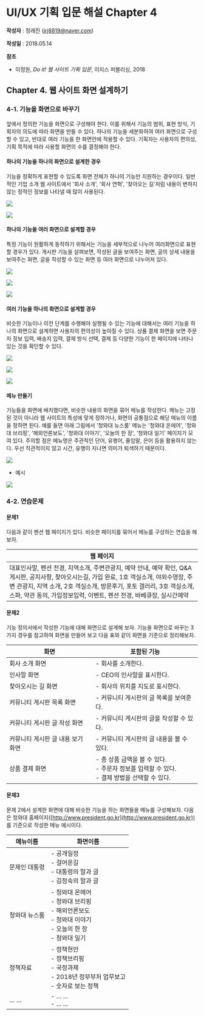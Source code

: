 # UI/UX 기획 입문 해설 Chapter 4

**작성자** : 정래진 (jrj8819@naver.com)

**작성일** : 2018.05.14

**참조**

- 이정원, *Do it! 웹 사이트 기획 입문*, 이지스 퍼블리싱, 2018



## Chapter 4. 웹 사이트 화면 설계하기

### 4-1. 기능을 화면으로 바꾸기

앞에서 정의한 기능을 화면으로 구성해야 한다. 이를 위해서 기능의 범위, 표현 방식, 기획자의 의도에 따라 화면을 만들 수 있다. 하나의 기능을 세분화하여 여러 화면으로 구성할 수 있고, 반대로 여러 기능을 한 화면안에 적용할 수 있다. 기획자는 사용자의 편의성, 기획 목적에 따라 사용할 화면의 수를 결정해야 한다.



#### 하나의 기능을 하나의 화면으로 설계한 경우

기능을 정확하게 표현할 수 있도록 화면 전체가 하나의 기능만 지원하는 경우이다. 일반적인 기업 소개 웹 사이트에서 '회사 소개', '회사 연혁', '찾아오는 길'처럼 내용이 변하지 않는 정적인 정보를 나타낼 때 많이 사용된다.

![](./img/img33.png)

![](./img/img34.png)



#### 하나의 기능을 여러 화면으로 설계할 경우

특정 기능이 원활하게 동작하기 위해서는 기능을 세부적으로 나누어 여러화면으로 표현할 경우가 있다. 게시판 기능을 살펴보면, 작성된 글을 보여주는 화면, 글의 상세 내용을 보여주는 화면, 글을 작성할 수 있는 화면 등 여러 화면으로 나누어져 있다.

![](./img/img35.png)

![](./img/img36.png)

![](./img/img37.png)



#### 여러 기능을 하나의 화면으로 설계할 경우

비슷한 기능이나 이전 단계를 수행해야 실행될 수 있는 기능에 대해서는 여러 기능을 하나의 화면으로 설계하면 사용자의 편의성이 높아질 수 있다. 상품 결제 화면을 보면 주문자 정보 입력, 배송지 입력, 결제 방식 선택, 결제 등 다양한 기능이 한 페이지에 나타나 있는 것을 확인할 수 있다.

![](./img/img38.png)

![](./img/img39.png)

![](./img/img40.png)



#### 메뉴 만들기

기능들을 화면에 배치했다면, 비슷한 내용의 화면을 묶어 메뉴를 작성한다. 메뉴는 고정된 것이 아니라 웹 사이트의 특성에 맞게 정하거나, 화면의 공통점으로 해당 메뉴의 이름을 정하면 된다. 예를 들면 아래 그림에서 '청와대 뉴스룸' 메뉴는 '청와대 온에어', '청와대 브리핑', '해외언론보도', '청와대 이야기', '오늘의 한 장', '청와대 일기' 페이지가 모여 있다. 주의할 점은 메뉴명은 주관적인 단어, 유행어, 줄임말, 은어 등을 활용하지 않는다. 우선 직관적이지 않고 시간, 유행이 지나면 의미가 퇴색하기 때문이다.

![](./img/img41.png)



- 예시

![](./img/img42.png)





### 4-2. 연습문제

#### 문제1

다음과 같이 펜션 웹 페이지가 있다. 비슷한 페이지를 묶어서 메뉴를 구성하는 연습을 해보자. 

| 웹 페이지                                                    |
| ------------------------------------------------------------ |
| 대표인사말, 펜션 전경, 지역소개, 주변관광지, 예약 안내, 예약 확인, Q&A게시판, 공지사항, 찾아오시는길, 가입 완료, 1호 객실소개, 야외수영장, 주변 관광지, 지역 소개, 2호 객실소개, 방문후기, 포토 갤러리, 3호 객실소개, 스파, 약관 동의, 가입정보입력, 이벤트, 펜션 전경, 바베큐장, 실시간예약 |

#### 문제2

기능 정의서에서 작성한 기능에 대해 화면으로 설계해 보자. 기능을 화면으로 바꾸는 3가지 경우를 참고하여 화면을 만들어 보고 다음 표와 같이 화면을 기준으로 정리해보자.



| 화면                              | 포함된 기능                                                  |
| --------------------------------- | ------------------------------------------------------------ |
| 회사 소개 화면                    | - 회사를 소개한다.                                           |
| 인사말 화면                       | - CEO의 인사말을 표시한다.                                   |
| 찾아오시는 길 화면                | - 회사의 위치를 지도로 표시한다.                             |
| 커뮤니티 게시판 목록 화면         | - 커뮤니티 게시판의 글 목록을 보여준다.                      |
| 커뮤니티 게시판 글 작성 화면      | - 커뮤니티 게시판의 글을 작성할 수 있다.                     |
| 커뮤니티 게시판 글 내용 보기 화면 | - 커뮤니티 게시판의 글 내용을 볼 수 있다.                    |
| 상품 결제 화면                    | - 총 상품 금액을 볼 수 있다.<br>- 주문자 정보를 입력할 수 있다.<br>- 결제 방법을 선택할 수 있다. |



#### 문제3

문제 2에서 설계한 화면에 대해 비슷한 기능을 하는 화면들을 메뉴를 구성해보자. 다음은 청와대 홈페이지([http://www.president.go.kr](http://www.president.go.kr)) 를 기준으로 작성한 메뉴 예시이다.

| 메뉴이름      | 화면이름                                                     |
| ------------- | ------------------------------------------------------------ |
| 문제인 대통령 | - 공개일정<br>- 걸어온길<br>- 대통령의 말과 글<br>- 김정숙의 말과 글 |
| 청와대 뉴스룸 | - 청와대 온에어<br>- 청와대 브리핑<br>- 해외언론보도<br>- 청와대 이야기<br>- 오늘의 한 장<br>- 청와대 일기 |
| 정책자료      | - 정책현안<br>- 정책브리핑<br>- 국정과제<br>- 2018년 정부부처 업무보고<br>- 숫자로 보는 정책 |
| … …           | - … ...<br>- … ...                                           |

